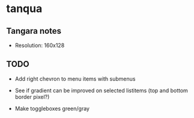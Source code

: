 # tanqua

## Tangara notes

- Resolution: 160x128

## TODO

- Add right chevron to menu items with submenus

- See if gradient can be improved on selected listitems (top and bottom border pixel?)

- Make toggleboxes green/gray
